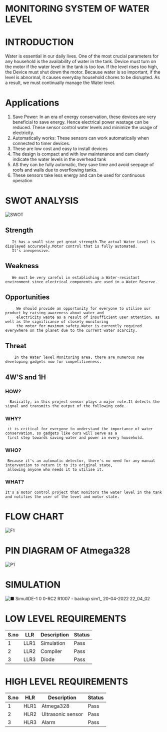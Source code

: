 # MONITORING SYSTEM OF WATER LEVEL

# INTRODUCTION 

Water is essential in our daily lives. One of the most crucial parameters for any household is the availability of water in the tank.
Device must turn on the motor if the water level in the tank is too low. If the level rises too high, the Device must shut down the motor. 
Because water is so important, if the level is abnormal, it causes everyday household chores to be disrupted. 
As a result, we must continually manage the Water level.

# Applications

1) Save Power:  In an era of energy conservation, these devices are very beneficial to save energy.
               Hence electrical power wastage can be reduced. 
               These sensor control water levels and minimize the usage of electricity.
2) Automatically works:  These sensors can work automatically when connected to timer devices.
3) These are low cost and easy to install devices
4) The design is compact and with low maintenance and cam clearly indicate the water levels in the overhead tank
5) AS they can be fully automatic, they save time and avoid seepage of roofs and walls due to overflowing tanks.
6) These sensors take less energy and can be used for continuous operation



# SWOT ANALYSIS 

![SWOT](https://user-images.githubusercontent.com/101012637/164470767-efa9bf8c-598c-44c4-b074-5c2728260804.jpeg)



## Strength 
       It has a small size yet great strength.The actual Water Level is displayed accurately.Motor control that is fully automated.
       It's inexpensive.
       
## Weakness
       We must be very careful in establishing a Water-resistant environment since electrical components are used in a Water Reserve.
       
## Opportunities
         We should provide an opportunity for everyone to utilise our product by raising awareness about water and 
         electricity waste as a result of insufficient user attention, as well as the significance of closely monitoring 
         the motor for maximum safety.Water is currently required everywhere on the planet due to the current water scarcity.
         
## Threat
        In the Water level Monitoring area, there are numerous new developing gadgets now for competitiveness.
        
        
 ## 4W'S and 1H
 
 ### HOW?
      Basically, in this project sensor plays a major role.It detects the signal and transmits the output of the following code.
 ### WHY?
     it is critical for everyone to understand the importance of water conservation, so gadgets like ours will serve as a 
     first step towards saving water and power in every household.
 ### WHO?
     Because it's an automatic detector, there's no need for any manual intervention to return it to its original state,
     allowing anyone who needs it to utilise it.
 
 ### WHAT?
    It's a motor control project that monitors the water level in the tank and notifies the user of the level and motor state.
    
    
  # FLOW CHART
  ![F1](https://user-images.githubusercontent.com/101012637/164505970-b62d7d6d-b1e9-4184-a42a-ba10e3d15d78.jpeg)
  
  # PIN DIAGRAM OF Atmega328
  ![P1](https://user-images.githubusercontent.com/101012637/164506116-fa41dde3-6710-4a25-9b37-86d94d6232dd.jpeg)
  
  # SIMULATION 
  ![■ SimulIDE-1 0 0-RC2 R1007 - backup sim1_ 20-04-2022 22_04_02](https://user-images.githubusercontent.com/101012637/164506301-06a27437-73cc-4689-a0bf-8e8a0d4d3918.png)
  
# LOW LEVEL REQUIREMENTS

<html>
<body>
<!--StartFragment-->

S.no | LLR | Description | Status
-- | -- | -- | --
1 | LLR1 | Simulation | Pass
2 | LLR2 | Compiler | Pass
3 | LLR3 | Diode | Pass

<!--EndFragment-->
</body>
</html>

 
# HIGH LEVEL REQUIREMENTS

<html>
<body>
<!--StartFragment-->

S.no | HLR | Description | Status
-- | -- | -- | --
1 | HLR1 | Atmega328 | Pass
2 | HLR2 | Ultrasonic sensor | Pass
3 | HLR3 | Alarm | Pass
<!--EndFragment-->
</body>
</html>


  

        
